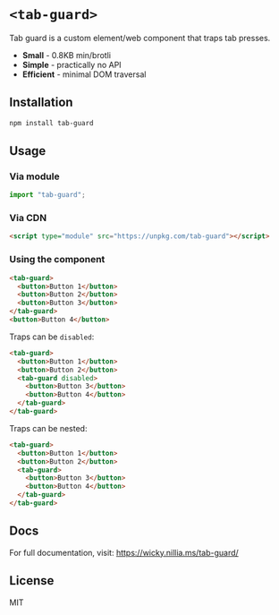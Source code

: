# `<tab-guard>`

Tab guard is a custom element/web component that traps tab presses.

- **Small** - 0.8KB min/brotli
- **Simple** - practically no API
- **Efficient** - minimal DOM traversal

## Installation

```bash
npm install tab-guard
```

## Usage

### Via module

```js
import "tab-guard";
```

### Via CDN

```html
<script type="module" src="https://unpkg.com/tab-guard"></script>
```

### Using the component

```html
<tab-guard>
  <button>Button 1</button>
  <button>Button 2</button>
  <button>Button 3</button>
</tab-guard>
<button>Button 4</button>
```

Traps can be `disabled`:

```html
<tab-guard>
  <button>Button 1</button>
  <button>Button 2</button>
  <tab-guard disabled>
    <button>Button 3</button>
    <button>Button 4</button>
  </tab-guard>
</tab-guard>
```

Traps can be nested:

```html
<tab-guard>
  <button>Button 1</button>
  <button>Button 2</button>
  <tab-guard>
    <button>Button 3</button>
    <button>Button 4</button>
  </tab-guard>
</tab-guard>
```

## Docs

For full documentation, visit: https://wicky.nillia.ms/tab-guard/

## License

MIT
